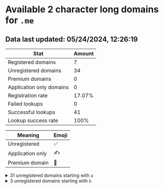 # Available 2 character long domains for `.me`

## Data last updated: 05/24/2024, 12:26:19

|Stat|Amount|
|--|--|
|Registered domains|7|
|Unregistered domains|34|
|Premium domains|0|
|Application only domains|0|
|Registration rate|17.07%|
|Failed lookups|0|
|Successful lookups|41|
|Lookup success rate|100%|


|Meaning|Emoji|
|--|--|
|Unregistered|:white_check_mark:|
|Application only|:writing_hand:|
|Premium domain|:gem:|

<details>
<summary>31 unregistered domains starting with <bold><code>a</code></bold></summary>

|Type|Domain|
|--|--|
|:white_check_mark:|`a0.me`|
|:white_check_mark:|`a1.me`|
|:white_check_mark:|`a2.me`|
|:white_check_mark:|`a3.me`|
|:white_check_mark:|`a4.me`|
|:white_check_mark:|`a5.me`|
|:white_check_mark:|`a6.me`|
|:white_check_mark:|`a7.me`|
|:white_check_mark:|`a8.me`|
|:white_check_mark:|`a9.me`|
|:white_check_mark:|`aa.me`|
|:white_check_mark:|`ab.me`|
|:white_check_mark:|`ae.me`|
|:white_check_mark:|`af.me`|
|:white_check_mark:|`ag.me`|
|:white_check_mark:|`ah.me`|
|:white_check_mark:|`aj.me`|
|:white_check_mark:|`ak.me`|
|:white_check_mark:|`al.me`|
|:white_check_mark:|`am.me`|
|:white_check_mark:|`an.me`|
|:white_check_mark:|`ao.me`|
|:white_check_mark:|`ap.me`|
|:white_check_mark:|`aq.me`|
|:white_check_mark:|`ar.me`|
|:white_check_mark:|`au.me`|
|:white_check_mark:|`av.me`|
|:white_check_mark:|`aw.me`|
|:white_check_mark:|`ax.me`|
|:white_check_mark:|`ay.me`|
|:white_check_mark:|`az.me`|
</details>
<details>
<summary>3 unregistered domains starting with <bold><code>b</code></bold></summary>

|Type|Domain|
|--|--|
|:white_check_mark:|`ba.me`|
|:white_check_mark:|`bb.me`|
|:white_check_mark:|`bd.me`|
</details>